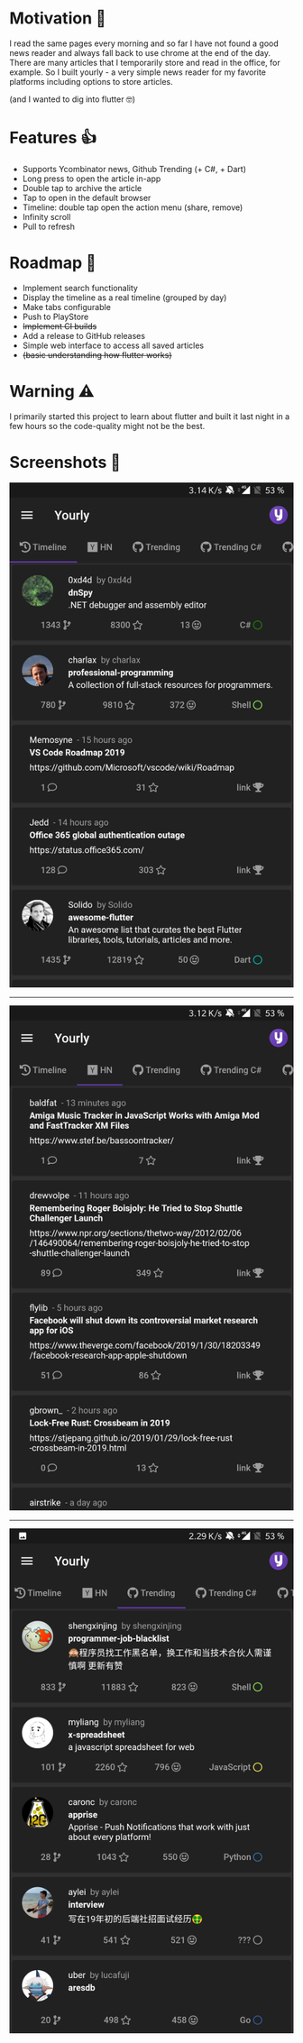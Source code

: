 # Motivation 🤔

I read the same pages every morning and so far I have not found a good news reader and always fall back to use chrome at the end of the day. There are many articles that I temporarily store and read in the office, for example. So I built yourly - a very simple news reader for my favorite platforms including options to store articles.

(and I wanted to dig into flutter 🤓)

# Features 👍

- Supports Ycombinator news, Github Trending (+ C#, + Dart)
- Long press to open the article in-app
- Double tap to archive the article
- Tap to open in the default browser
- Timeline: double tap open the action menu (share, remove)
- Infinity scroll
- Pull to refresh

# Roadmap 🚧

- Implement search functionality
- Display the timeline as a real timeline (grouped by day)
- Make tabs configurable
- Push to PlayStore
- ~~Implement CI builds~~
- Add a release to GitHub releases
- Simple web interface to access all saved articles
- ~~(basic understanding how flutter works)~~

# Warning ⚠️

I primarily started this project to learn about flutter and built it last night in a few hours so the code-quality might not be the best.

# Screenshots 📱

![screenshot](/screenshots/01.jpg?raw=true "Timeline")

---

![screenshot](/screenshots/02.jpg?raw=true "Hackernews")

---

![screenshot](/screenshots/03.jpg?raw=true "GitHub")
